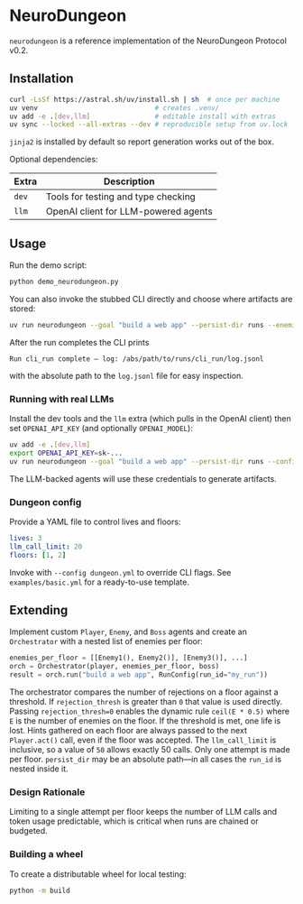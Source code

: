 # NeuroDungeon

`neurodungeon` is a reference implementation of the NeuroDungeon Protocol v0.2.

## Installation

```bash
curl -LsSf https://astral.sh/uv/install.sh | sh  # once per machine
uv venv                             # creates .venv/
uv add -e .[dev,llm]                # editable install with extras
uv sync --locked --all-extras --dev # reproducible setup from uv.lock
```

`jinja2` is installed by default so report generation works out of the box.

Optional dependencies:

| Extra | Description |
|-------|-------------|
| `dev` | Tools for testing and type checking |
| `llm` | OpenAI client for LLM-powered agents |

## Usage

Run the demo script:

```bash
python demo_neurodungeon.py
```

You can also invoke the stubbed CLI directly and choose where artifacts are stored:

```bash
uv run neurodungeon --goal "build a web app" --persist-dir runs --enemies 2
```
After the run completes the CLI prints

```
Run cli_run complete — log: /abs/path/to/runs/cli_run/log.jsonl
```
with the absolute path to the `log.jsonl` file for easy inspection.

### Running with real LLMs

Install the dev tools and the `llm` extra (which pulls in the OpenAI client)
then set `OPENAI_API_KEY` (and optionally `OPENAI_MODEL`):

```bash
uv add -e .[dev,llm]
export OPENAI_API_KEY=sk-...
uv run neurodungeon --goal "build a web app" --persist-dir runs --config dungeon.yml
```

The LLM-backed agents will use these credentials to generate artifacts.

### Dungeon config

Provide a YAML file to control lives and floors:

```yaml
lives: 3
llm_call_limit: 20
floors: [1, 2]
```

Invoke with `--config dungeon.yml` to override CLI flags. See
`examples/basic.yml` for a ready-to-use template.

## Extending

Implement custom `Player`, `Enemy`, and `Boss` agents and create an
`Orchestrator` with a nested list of enemies per floor:

```python
enemies_per_floor = [[Enemy1(), Enemy2()], [Enemy3()], ...]
orch = Orchestrator(player, enemies_per_floor, boss)
result = orch.run("build a web app", RunConfig(run_id="my_run"))
```

The orchestrator compares the number of rejections on a floor against a
threshold. If ``rejection_thresh`` is greater than ``0`` that value is used
directly. Passing ``rejection_thresh=0`` enables the dynamic rule
``ceil(E * 0.5)`` where ``E`` is the number of enemies on the floor.
If the threshold is met, one life is lost. Hints gathered on each floor are always passed to
the next `Player.act()` call, even if the floor was accepted. The
`llm_call_limit` is inclusive, so a value of `50` allows exactly 50
calls. Only one attempt is made per floor. `persist_dir` may be an
absolute path—in all cases the `run_id` is nested inside it.

### Design Rationale

Limiting to a single attempt per floor keeps the number of LLM calls and
token usage predictable, which is critical when runs are chained or
budgeted.

### Building a wheel

To create a distributable wheel for local testing:

```bash
python -m build
```
